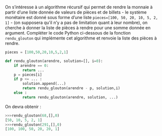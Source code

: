 On s’intéresse à un algorithme récursif qui permet de rendre la monnaie à partir d’une
liste donnée de valeurs de pièces et de billets - le système monétaire est donné sous
forme d’une liste `pieces=[100, 50, 20, 10, 5, 2, 1]` - (on supposera qu’il n’y a
pas de limitation quant à leur nombre), on cherche à donner la liste de pièces à rendre
pour une somme donnée en argument.
Compléter le code Python ci-dessous de la fonction `rendu_glouton` qui implémente cet
algorithme et renvoie la liste des pièces à rendre.

```python linenums='1'
pieces = [100,50,20,10,5,2,1]

def rendu_glouton(arendre, solution=[], i=0):
    if arendre == 0:
        return ...
    p = pieces[i]
    if p <= ... :
        solution.append(...)
        return rendu_glouton(arendre - p, solution,i)
    else :
        return rendu_glouton(arendre, solution, ...)
```
On devra obtenir :

```python
>>>rendu_glouton(68,[],0)
[50, 10, 5, 2, 1]
>>>rendu_glouton(291,[],0)
[100, 100, 50, 20, 20, 1]
```